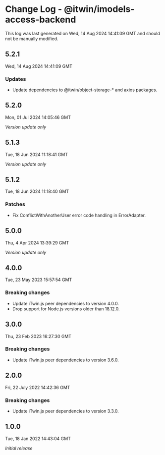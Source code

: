 # Change Log - @itwin/imodels-access-backend

This log was last generated on Wed, 14 Aug 2024 14:41:09 GMT and should not be manually modified.

## 5.2.1
Wed, 14 Aug 2024 14:41:09 GMT

### Updates

- Update dependencies to @itwin/object-storage-* and axios packages.

## 5.2.0
Mon, 01 Jul 2024 14:05:46 GMT

_Version update only_

## 5.1.3
Tue, 18 Jun 2024 11:18:41 GMT

_Version update only_

## 5.1.2
Tue, 18 Jun 2024 11:18:40 GMT

### Patches

- Fix ConflictWithAnotherUser error code handling in ErrorAdapter.

## 5.0.0
Thu, 4 Apr 2024 13:39:29 GMT

_Version update only_

## 4.0.0
Tue, 23 May 2023 15:57:54 GMT

### Breaking changes

- Update iTwin.js peer dependencies to version 4.0.0.
- Drop support for Node.js versions older than 18.12.0.

## 3.0.0
Thu, 23 Feb 2023 16:27:30 GMT

### Breaking changes

- Update iTwin.js peer dependencies to version 3.6.0.

## 2.0.0
Fri, 22 July 2022 14:42:36 GMT

### Breaking changes

- Update iTwin.js peer dependencies to version 3.3.0.

## 1.0.0
Tue, 18 Jan 2022 14:43:04 GMT

_Initial release_

